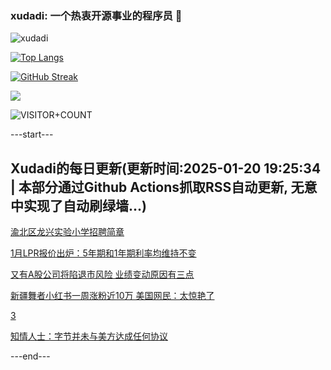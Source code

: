 ### xudadi: 一个热衷开源事业的程序员 👋

![xudadi](https://github-readme-stats-git-masterorgs-github-readme-stats-team.vercel.app/api?username=xudadi)

[![Top Langs](https://github-readme-stats.vercel.app/api/top-langs/?username=xudadi)](https://github.com/anuraghazra/github-readme-stats)

[![GitHub Streak](https://streak-stats.demolab.com?user=xudadi&locale=zh_Hans)](https://git.io/streak-stats)

![](https://raw.githubusercontent.com/xudadi/xudadi/main/assets/github-contribution-grid-snake.svg)

![VISITOR+COUNT](https://komarev.com/ghpvc/?username=xudadi&label=VISITOR+COUNT)


---start---

## Xudadi的每日更新(更新时间:2025-01-20 19:25:34 | 本部分通过Github Actions抓取RSS自动更新, 无意中实现了自动刷绿墙...)

[渝北区龙兴实验小学招聘简章](https://www.gongkaoleida.com/article/2270086)

[1月LPR报价出炉：5年期和1年期利率均维持不变](https://m.163.com/news/article/JMB82S0A0001899N.html)

[又有A股公司将陷退市风险 业绩变动原因有三点](https://m.163.com/news/article/JM9PQ9RD0519D3V1.html)

[新疆舞者小红书一周涨粉近10万 美国网民：太惊艳了](https://m.163.com/news/article/JM9MOHFR053469M5.html)

[3](https://m.163.com/touch/news/sub/domestic)

[知情人士：字节并未与美方达成任何协议](https://m.163.com/news/article/JMB6PRKT0001899O.html)

---end---
